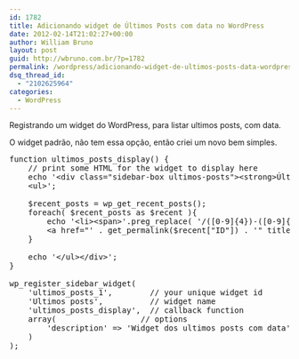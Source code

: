 ```yaml
---
id: 1782
title: Adicionando widget de Últimos Posts com data no WordPress
date: 2012-02-14T21:02:27+00:00
author: William Bruno
layout: post
guid: http://wbruno.com.br/?p=1782
permalink: /wordpress/adicionando-widget-de-ultimos-posts-data-wordpress/
dsq_thread_id:
  - "2102625964"
categories:
  - WordPress
---
```

Registrando um widget do WordPress, para listar ultimos posts, com data.
  
O widget padrão, não tem essa opção, então criei um novo bem simples.

<!--more-->

<pre name="code" class="php">function ultimos_posts_display() {
	// print some HTML for the widget to display here
	echo '&lt;div class="sidebar-box ultimos-posts">&lt;strong>&Uacute;ltimos posts&lt;/strong>
	&lt;ul>';

	$recent_posts = wp_get_recent_posts();
	foreach( $recent_posts as $recent ){
		echo '&lt;li>&lt;span>'.preg_replace( '/([0-9]{4})-([0-9]{2})-([0-9]{2})([\s0-9:]+)?/', '$3-$2-$1', $recent['post_date'] ).'&lt;/span>
		&lt;a href="' . get_permalink($recent["ID"]) . '" title="Look '.$recent["post_title"].'" >' .   $recent["post_title"].'&lt;/a>&lt;/li> ';
	}

	echo '&lt;/ul>&lt;/div>';
}

wp_register_sidebar_widget(
	'ultimos_posts_1',        // your unique widget id
	'Ultimos posts',          // widget name
	'ultimos_posts_display',  // callback function
	array(                  // options
		'description' => 'Widget dos ultimos posts com data'
	)
);</pre>